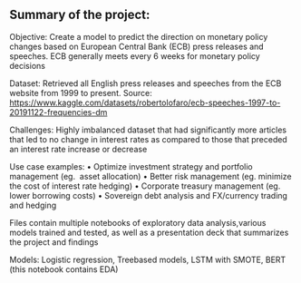 ## Summary of the project:

Objective: Create a model to predict the direction on monetary policy changes based on European Central Bank (ECB) press releases and speeches. ECB generally meets every 6 weeks for monetary policy decisions

Dataset: Retrieved all English press releases and speeches from the ECB website from 1999 to present.
Source: https://www.kaggle.com/datasets/robertolofaro/ecb-speeches-1997-to-20191122-frequencies-dm

Challenges: Highly imbalanced dataset that had significantly more articles that led to no change in interest rates as compared to those that preceded an interest rate increase or decrease

Use case examples:
	•	Optimize investment strategy and portfolio management (eg.  asset allocation)
	•	Better risk management (eg. minimize the cost of interest rate hedging)
	•	Corporate treasury management (eg. lower borrowing costs)
	•	Sovereign debt analysis and FX/currency trading and hedging

Files contain multiple notebooks of exploratory data analysis,various models trained and tested, as well as a presentation deck that summarizes the project and findings

Models:
Logistic regression,
Treebased models,
LSTM with SMOTE,
BERT (this notebook contains EDA)
